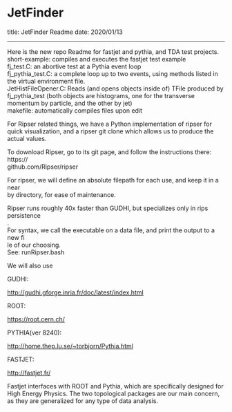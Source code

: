 # JetFinder
title: JetFinder Readme
date: 2020/01/13
__________
Here is the new repo Readme for fastjet and pythia, and TDA test projects. <br />
short-example: compiles and executes the fastjet test example<br />
fj_test.C: an abortive test at a Pythia event loop<br />
fj_pythia_test.C: a complete loop up to two events, using methods listed in the virtual environment file.<br />
JetHistFileOpener.C: Reads (and opens objects inside of) TFile produced by fj_pythia_test (both objects are histograms, one for the transverse momentum by particle, and the other by jet) <br /> 
makefile: automatically compiles files upon edit

For Ripser related things, we have a Python implementation of ripser for quick
visualization, and a ripser git clone which allows us to produce the actual values.
<br />

To download Ripser, go to its git page, and follow the instructions there: https://\
github.com/Ripser/ripser
<br />

For ripser, we will define an absolute filepath for each use, and keep it in a near\
by directory, for ease of maintenance.
<br />

Ripser runs roughly 40x faster than GUDHI, but specializes only in rips persistence\
.<br />
For syntax, we call the executable on a data file, and print the output to a new fi\
le of our choosing. <br />
See: runRipser.bash<br />

We will also use <br />

GUDHI:<br />

http://gudhi.gforge.inria.fr/doc/latest/index.html<br />

ROOT:<br />

https://root.cern.ch/<br />

PYTHIA(ver 8240):<br />

http://home.thep.lu.se/~torbjorn/Pythia.html<br />

FASTJET:<br />

http://fastjet.fr/<br />


Fastjet interfaces with ROOT and Pythia, which are specifically designed for High Energy Physics. The two topological packages are our main concern, as they are generalized for any type of data analysis. 